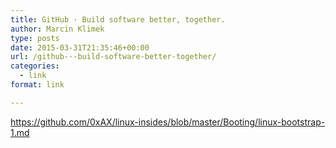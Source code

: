 ```yaml
---
title: GitHub · Build software better, together.
author: Marcin Klimek
type: posts
date: 2015-03-31T21:35:46+00:00
url: /github-·-build-software-better-together/
categories:
  - link
format: link

---
```

<p dir="ltr">
  <a href="https://github.com/0xAX/linux-insides/blob/master/Booting/linux-bootstrap-1.md"><a href="https://github.com/0xAX/linux-insides/blob/master/Booting/linux-bootstrap-1.md" >https://github.com/0xAX/linux-insides/blob/master/Booting/linux-bootstrap-1.md</a></a>
</p>